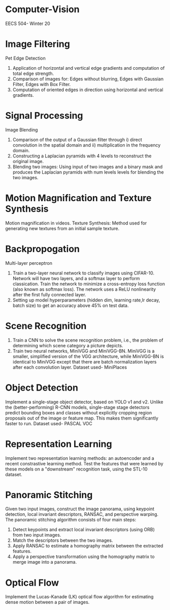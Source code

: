 # Computer-Vision
EECS 504- Winter 20


# Image Filtering
Pet Edge Detection
  1. Application of horizontal and vertical edge gradients and computation of total edge strength.
  2. Comparison of images for: Edges without blurring, Edges with Gaussian Filter, Edges with Box Filter.
  3. Computation of oriented edges in direction using horizontal and vertical gradients.
  

# Signal Processing
Image Blending
  1. Comparison of the output of a Gaussian filter through i) direct convolution in the spatial domain and ii) multiplication in the frequency domain.
  2. Constructing a Laplacian pyramids with 4 levels to reconstruct the original image.
  3. Blending two images: Using input of two images and a binary mask and produces the Laplacian pyramids with num levels levels for blending the two images.


# Motion Magnification and Texture Synthesis
Motion magnification in videos. 
Texture Synthesis: Method used for generating new textures from an initial sample texture.


# Backpropogation
Multi-layer perceptron
  1. Train a two-layer neural network to classify images using CIFAR-10. Network will have two layers, and a softmax layer to perform classication. Train the network
     to minimize a cross-entropy loss function (also known as softmax loss). The network uses a ReLU nonlinearity after the first fully connected layer.
  2. Setting up model hyperparameters (hidden dim, learning rate,lr decay, batch size) to get an accuracy above 45% on test data.
  

# Scene Recognition
  1. Train a CNN to solve the scene recognition problem, i.e., the problem of determining which scene category a picture depicts. 
  2. Train two neural networks, MiniVGG and MiniVGG-BN. MiniVGG is a smaller, simplified version of the VGG architecture, while MiniVGG-BN is identical to MiniVGG except that        there are batch normalization layers after each convolution layer. 
  Dataset used- MiniPlaces
  
  
# Object Detection
Implement a single-stage object detector, based on YOLO v1 and v2. Unlike the (better-performing) R-CNN models, single-stage stage detectors predict bounding boxes and classes without explicitly cropping region proposals out of the image or feature map. This makes them significantly faster to run. Dataset used- PASCAL VOC


# Representation Learning
Implement two representation learning methods: an autoencoder and a recent constrastive learning method. Test the features that were learned by these models on a "downstream" recognition task, using the STL-10 dataset.


# Panoramic Stitching
Given two input images, construct the image panorama, using keypoint detection, local invariant descriptors, RANSAC, and perspective warping.
The panoramic stitching algorithm consists of four main steps:
  1. Detect keypoints and extract local invariant descriptors (using ORB) from two input images.
  2. Match the descriptors between the two images.
  3. Apply RANSAC to estimate a homography matrix between the extracted features.
  4. Apply a perspective transformation using the homography matrix to merge image into a panorama.
 
 
# Optical Flow
Implement the Lucas-Kanade (LK) optical flow algorithm for estimating dense motion between a pair of images. 
